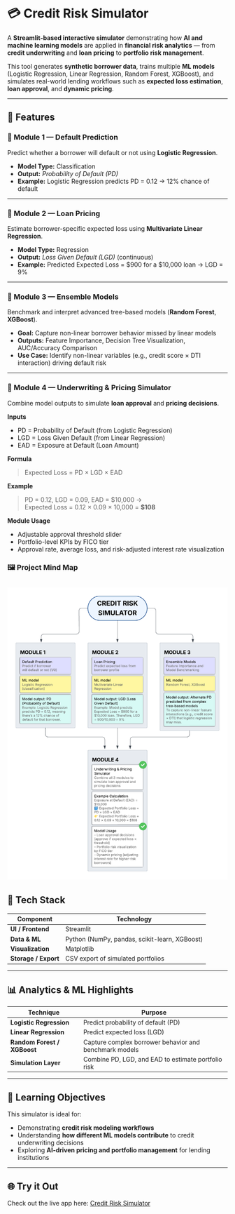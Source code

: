 # 💳 Credit Risk Simulator

A **Streamlit-based interactive simulator** demonstrating how **AI and machine learning models** are applied in **financial risk analytics** — from **credit underwriting** and **loan pricing** to **portfolio risk management**.

This tool generates **synthetic borrower data**, trains multiple **ML models** (Logistic Regression, Linear Regression, Random Forest, XGBoost), and simulates real-world lending workflows such as **expected loss estimation**, **loan approval**, and **dynamic pricing**.

---

## 🚀 Features

### 🔹 Module 1 — Default Prediction
Predict whether a borrower will default or not using **Logistic Regression**.

- **Model Type:** Classification  
- **Output:** *Probability of Default (PD)*  
- **Example:** Logistic Regression predicts PD = 0.12 → 12% chance of default 

---

### 🔹 Module 2 — Loan Pricing
Estimate borrower-specific expected loss using **Multivariate Linear Regression**.

- **Model Type:** Regression  
- **Output:** *Loss Given Default (LGD)* (continuous)  
- **Example:** Predicted Expected Loss = \$900 for a \$10,000 loan → LGD = 9%

---

### 🔹 Module 3 — Ensemble Models
Benchmark and interpret advanced tree-based models (**Random Forest**, **XGBoost**).

- **Goal:** Capture non-linear borrower behavior missed by linear models  
- **Outputs:** Feature Importance, Decision Tree Visualization, AUC/Accuracy Comparison  
- **Use Case:** Identify non-linear variables (e.g., credit score × DTI interaction) driving default risk  

---

### 🔹 Module 4 — Underwriting & Pricing Simulator
Combine model outputs to simulate **loan approval** and **pricing decisions**.

**Inputs**
- PD = Probability of Default (from Logistic Regression)  
- LGD = Loss Given Default (from Linear Regression)  
- EAD = Exposure at Default (Loan Amount)

**Formula**
> Expected Loss = PD × LGD × EAD  

**Example**
> PD = 0.12, LGD = 0.09, EAD = \$10,000 →  
> Expected Loss = 0.12 × 0.09 × 10,000 = **\$108**

**Module Usage**
- Adjustable approval threshold slider  
- Portfolio-level KPIs by FICO tier  
- Approval rate, average loss, and risk-adjusted interest rate visualization  

### 🖼 Project Mind Map
![Credit Risk Simulator](public/Credit%20Risk%20Simulator.png)
---

## 🎨 Tech Stack

| Component | Technology |
|------------|-------------|
| **UI / Frontend** | Streamlit |
| **Data & ML** | Python (NumPy, pandas, scikit-learn, XGBoost) |
| **Visualization** | Matplotlib |
| **Storage / Export** | CSV export of simulated portfolios |

---

## 📊 Analytics & ML Highlights

| Technique | Purpose |
|------------|----------|
| **Logistic Regression** | Predict probability of default (PD) |
| **Linear Regression** | Predict expected loss (LGD) |
| **Random Forest / XGBoost** | Capture complex borrower behavior and benchmark models |
| **Simulation Layer** | Combine PD, LGD, and EAD to estimate portfolio risk |

---

## 🧠 Learning Objectives

This simulator is ideal for:

- Demonstrating **credit risk modeling workflows**
- Understanding **how different ML models contribute** to credit underwriting decisions  
- Exploring **AI-driven pricing and portfolio management** for lending institutions  

---

## 🌐 Try it Out

Check out the live app here: [Credit Risk Simulator](https://hr-credit-risk-simulator.streamlit.app/)
